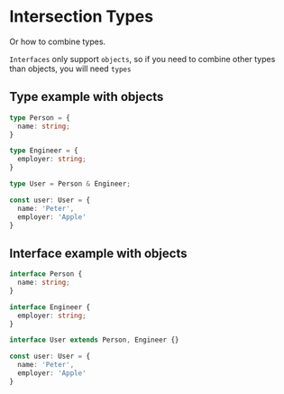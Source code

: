 # Intersection Types
Or how to combine types.

`Interfaces` only support `objects`, so if you need to combine other types than objects, you will need `types`

## Type example with objects

```ts
type Person = {
  name: string;
}

type Engineer = {
  employer: string;
}

type User = Person & Engineer;

const user: User = {
  name: 'Peter',
  employer: 'Apple'
}
```

<!--
TODO: ## Type examples with other types
-->

## Interface example with objects

```ts
interface Person {
  name: string;
}

interface Engineer {
  employer: string;
}

interface User extends Person, Engineer {}

const user: User = {
  name: 'Peter',
  employer: 'Apple'
}
```